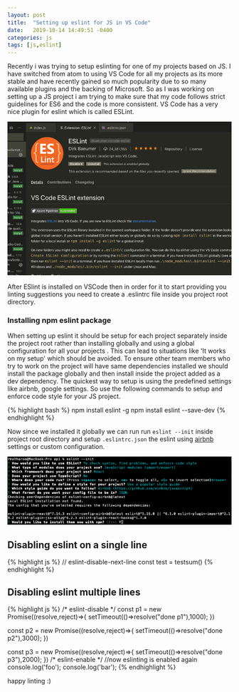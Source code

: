 ```yaml
---
layout: post
title:  "Setting up eslint for JS in VS Code"
date:   2019-10-14 14:49:51 -0400
categories: js
tags: [js,eslint]
---
```

Recently i was trying to setup eslinting for one of my projects based on JS. I have switched from atom to using VS Code for all my projects as its more stable and have recently gained so much popularity due to so many available plugins and the backing of Microsoft. So as I was working on setting up a JS project i am trying to make sure that my code follows strict guidelines for ES6 and the code is more consistent. VS Code has a very nice plugin for eslint which is called ESLint.

![ESLint for VS Code](/assets/images/js/eslintvscode.png)

After ESlint is installed on VSCode then in order for it to start providing you linting suggestions you need to create a .eslintrc file inside you project root directory.

### Installing npm eslint package

When setting up eslint it should be setup for each project separately inside the project root rather than installing globally and using a global configuration for all your projects . This can lead to situations like 'It works on my setup' which should be avoided. To ensure other team members who try to work on the project will have same dependencies installed we should install the package globally and then install inside the project added as a dev dependency. The quickest way to setup is using the predefined settings like airbnb, google settings. So use the following commands to setup and enforce code style for your JS project.

{% highlight bash %}
npm install eslint -g
npm install eslint --save-dev
{% endhighlight %}

Now since we installed it globally we can run run `eslint --init` inside project root directory and setup `.eslintrc.json` the eslint using [airbnb](https://github.com/airbnb/javascript) settings or custom configuration.

![eslint-init](/assets/images/js/eslint-init.png)

## Disabling eslint on a single line 
{% highlight js %}
// eslint-disable-next-line
const test = testsum()
{% endhighlight %}

## Disabling eslint multiple lines
{% highlight js %}
/* eslint-disable */
const p1 = new Promise((resolve,reject)=>{
  setTimeout(()=>resolve("done p1"),1000);
})

const p2 = new Promise((resolve,reject)=>{
  setTimeout(()=>resolve("done p2"),3000);
})

const p3 = new Promise((resolve,reject)=>{
  setTimeout(()=>resolve("done p3"),2000);
})
/* eslint-enable */
//now eslinting is enabled again
console.log('foo');
console.log('bar');
{% endhighlight %}

happy linting :)